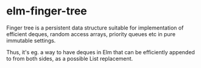 # elm-finger-tree

Finger tree is a persistent data structure suitable for implementation of efficient deques, random access arrays, priority queues etc in pure immutable settings.

Thus, it's eg. a way to have deques in Elm that can be efficiently appended to from both sides, as a possible List replacement.
